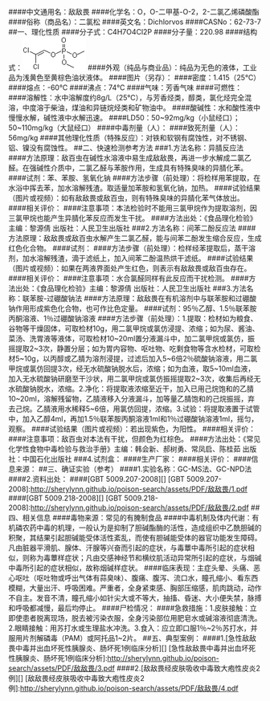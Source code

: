 ####中文通用名：敌敌畏
####化学名：O，O-二甲基-O-2，2-二氯乙烯磷酸酯
####俗称（商品名）：二氯松
####英文名：Dichlorvos
####CASNo：62-73-7
##一、理化性质
####分子式：C4H7O4Cl2P
####分子量：220.98
####结构式：![结构式](./assets/duwu/敌敌畏/@0结构式.gif)
####外观（纯品与商业品）：纯品为无色的液体，工业品为浅黄色至黄棕色油状液体。
####图片（另存）：
####密度：1.415（25℃）
####熔点：-60℃
####沸点：74℃
####气味：芳香气味
####可燃性：
####溶解性：水中溶解度约8g/L（25℃），与芳香烃类，醇类，氯化烃完全混溶，中度溶于柴油，煤油和异链烷烃类和矿物油中。
####酸碱性：水和酸性液中慢慢水解，碱性液中水解迅速。
####LD50：50~92mg/kg（小鼠经口）；50~110mg/kg（大鼠经口）
####中毒剂量（人）：
####致死剂量（人）：56mg/kg
####其他理化性质（特殊反应）：对铁和软钢有腐蚀性，对不锈钢、铝、镍没有腐蚀性。
##二、快速检测参考方法
###1.方法名称：异腈反应法
####方法原理：敌百虫在碱性水溶液中易生成敌敌畏，再进一步水解成二氯乙醛。在强碱性介质中，二氯乙醛与苯胺作用，生成具有特殊臭味的异腈化苯。
####试剂：苯、苯胺、氢氧化钠
####方法步骤（前处理）：将检样用苯提取，在水浴中挥去苯，加水溶解残渣。取适量加苯胺和氢氧化钠，加热。
####试验结果（图片或视频）：如有敌敌畏或敌百虫，则有特殊臭味的异腈化苯气体放出。
####相关评价：
####注意事项：本法检验时不能用三氯甲烷作为提取溶剂，因三氯甲烷也能产生异腈化苯反应而发生干扰。
####方法出处：《食品理化检验》主编：黎源倩 出版社：人民卫生出版社
###2.方法名称：间苯二酚反应法
####方法原理：敌敌畏或敌百虫水解产生二氯乙醛，能与间苯二酚发生缩合反应，生成红色化合物。
####试剂：
####方法步骤（前处理）：检样经苯提取后，蒸干溶剂，加水溶解残渣，滴于滤纸上，加入间苯二酚温热烘干滤纸。
####试验结果（图片或视频）：如果在两液界面处产生红色，则表示有敌敌畏或敌百虫存在。
####相关评价：
####注意事项：水合氯醛同样有此反应而干扰检测。
####方法出处：《食品理化检验》主编：黎源倩 出版社：人民卫生出版社
###3.方法名称：联苯胺-过硼酸钠法
####方法原理：敌敌畏在有机溶剂中与联苯胺和过硼酸钠作用形成紫色化合物，也可作比色定量。
####试剂：95％乙醇、1.5％联苯胺丙酮溶液、1％过硼酸钠溶液
####方法步骤（前处理）：1.提取：检材如为粮食、谷物等干燥固体，可取检材10g，用二氯甲烷或氯仿浸提、浓缩；如为尿、酱油、菜汤、洗胃液等液体，可取检材10~20ml置分液漏斗中，加二氯甲烷或氯仿，振摇提取2~3次，静置分层；如为胃内容物、呕吐物、吃剩食物等含水检材，可取检材5~10g，以丙醇或乙腈为溶剂浸提，过滤后加入5~6倍2％硫酸钠溶液，用二氯甲烷或氯仿回提3次，经无水硫酸钠脱水后，浓缩；如为血液，取5~10ml血液，加入无水硫酸钠研磨至干沙状，用二氯甲烷或氯仿振摇提取2~3次，收集后再经无水硫酸钠脱水，浓缩。2.净化：将提取液浓缩至近干，加入已用己烷饱和的乙腈10~20ml，溶解残留物，乙腈液移入分液漏斗，加等量乙腈饱和的己烷振摇，弃去己烷。乙腈液用水稀释5~6倍，用氯仿回提，浓缩。3.试验：将提取液置于试管中，加入乙醇4ml，再加1.5％联苯胺丙酮溶液1ml和1％过硼酸钠溶液1ml，摇匀，观察。
####试验结果（图片或视频）：若出现紫色，为阳性。
####相关评价：
####注意事项：敌百虫对本法有干扰，但颜色为红棕色。
####方法出处：《常见化学性食物中毒检验与救治手册》主编：韩会新、郝树勇、常凤启、陈桂茹 出版社：中国石化出版社
###4.试剂盒：
####生产厂家：
####相关评价：
####信息来源：
##三、确证实验（参考）
####1.实验名称：GC-MS法、GC-NPD法
####2.资料出处：
####[GBT 5009.207-2008][]
[GBT 5009.207-2008]:http://sherylynn.github.io/poison-search/assets/PDF/敌敌畏/1.pdf
####[GBT 5009.218-2008][]
[GBT 5009.218-2008]:http://sherylynn.github.io/poison-search/assets/PDF/敌敌畏/2.pdf
##四、相关信息
####毒物来源：常见的有腌制食品
####中毒机制及体内代谢：有机磷农药中毒的机理，一般认为是抑制了胆碱酯酶的活性，造成组织中乙酰胆碱的积聚，其结果引起胆碱能受体活性紊乱，而使有胆碱能受体的器官功能发生障碍。凡由脏器平滑肌、腺体、汗腺等兴奋而引起的症状，与毒蕈中毒所引起的症状相似，则称为毒蕈样症状；凡由交感神经节和横纹肌活动异常所引起的症状，与烟碱中毒所引起的症状相似，故称烟碱样症状。
####临床表现：主症头晕、头痛、恶心呕吐（呕吐物或呼出气体有蒜臭味）、腹痛、腹泻、流口水，瞳孔缩小、看东西模糊，大量出汗、呼吸困难。严重者，全身紧束感、胸部压缩感，肌肉跳动，动作不自主。发音不清，瞳孔缩小如针尖大或不等大，抽搐、昏迷、大小便失禁，脉搏和呼吸都减慢，最后均停止。
####尸检情况：
####急救措施：1.皮肤接触：立即使患者脱离现场，脱去被污染衣服，全身污染部位用肥皂水或碱溶液彻底清洗。2.眼睛接触：用苏打水或生理盐水冲洗。3.食入：应立即口服1％~2％苏打水，并服用片剂解磷毒（PAM）或阿托品1~2片。
##五、典型案例：
####1.[急性敌敌畏中毒并出血坏死性胰腺炎、肠坏死1例临床分析][]
[急性敌敌畏中毒并出血坏死性胰腺炎、肠坏死1例临床分析]:http://sherylynn.github.io/poison-search/assets/PDF/敌敌畏/3.pdf
####2.[敌敌畏经皮肤吸收中毒致大疱性皮炎2例][]
[敌敌畏经皮肤吸收中毒致大疱性皮炎2例]:http://sherylynn.github.io/poison-search/assets/PDF/敌敌畏/4.pdf
